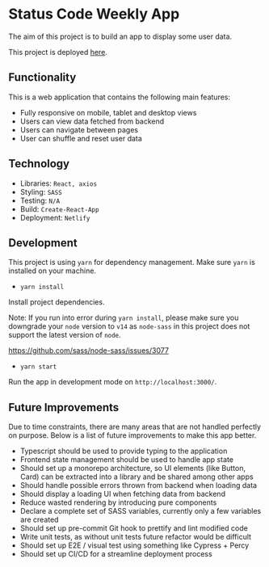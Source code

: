 # Status Code Weekly App

The aim of this project is to build an app to display some user data.

This project is deployed [here](https://modest-pike-17cdfe.netlify.app/).

## Functionality
This is a web application that contains the following main features:
- Fully responsive on mobile, tablet and desktop views
- Users can view data fetched from backend
- Users can navigate between pages
- User can shuffle and reset user data

## Technology
- Libraries: `React, axios`
- Styling: `SASS`
- Testing: `N/A`
- Build: `Create-React-App`
- Deployment: `Netlify`

## Development
This project is using `yarn` for dependency management.  Make sure `yarn` is installed on your machine.

- `yarn install` 

Install project dependencies.

Note: If you run into error during `yarn install`, please make sure you downgrade your `node` version to `v14` as `node-sass` in this project does not support the latest version of `node`.

https://github.com/sass/node-sass/issues/3077

- `yarn start`

Run the app in development mode on `http://localhost:3000/`.

## Future Improvements

Due to time constraints, there are many areas that are not handled perfectly on purpose. Below is a list of future improvements to make this app better.

- Typescript should be used to provide typing to the application
- Frontend state management should be used to handle app state
- Should set up a monorepo architecture, so UI elements (like Button, Card) can be extracted into a library and be shared among other apps
- Should handle possible errors thrown from backend when loading data
- Should display a loading UI when fetching data from backend
- Reduce wasted rendering by introducing pure components
- Declare a complete set of SASS variables, currently only a few variables are created
- Should set up pre-commit Git hook to prettify and lint modified code
- Write unit tests, as without unit tests future refactor would be difficult
- Should set up E2E / visual test using something like Cypress + Percy
- Should set up CI/CD for a streamline deployment process
